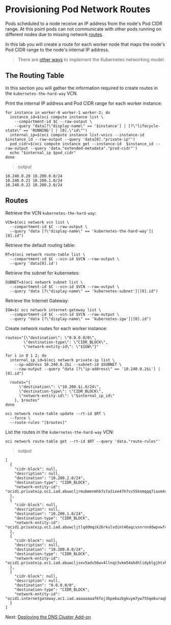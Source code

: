 # Provisioning Pod Network Routes

Pods scheduled to a node receive an IP address from the node's Pod CIDR range. At this point pods can not communicate with other pods running on different nodes due to missing network [routes](https://cloud.google.com/compute/docs/vpc/routes).

In this lab you will create a route for each worker node that maps the node's Pod CIDR range to the node's internal IP address.

> There are [other ways](https://kubernetes.io/docs/concepts/cluster-administration/networking/#how-to-achieve-this) to implement the Kubernetes networking model.

## The Routing Table

In this section you will gather the information required to create routes in the `kubernetes-the-hard-way` VCN.

Print the internal IP address and Pod CIDR range for each worker instance:

```
for instance in worker-0 worker-1 worker-2; do
  instance_id=$(oci compute instance list \
    --compartment-id $C --raw-output \
    --query "data[?\"display-name\" == '$instance'] | [?\"lifecycle-state\" == 'RUNNING'] | [0].\"id\"")
  internal_ip=$(oci compute instance list-vnics --instance-id $instance_id --raw-output --query 'data[0]."private-ip"')
  pod_cidr=$(oci compute instance get --instance-id  $instance_id --raw-output --query 'data."extended-metadata"."prod-cidr"')
  echo "$internal_ip $pod_cidr"
done
```

> output

```
10.240.0.20 10.200.0.0/24
10.240.0.21 10.200.1.0/24
10.240.0.22 10.200.2.0/24
```

## Routes

Retrieve the VCN `kubernetes-the-hard-way`:
```
VCN=$(oci network vcn list \
  --compartment-id $C --raw-output \
  --query "data [?\"display-name\" == 'kubernetes-the-hard-way']|[0].id")
```
Retrieve the default routing table:
```
RT=$(oci network route-table list \
  --compartment-id $C --vcn-id $VCN --raw-output \
  --query 'data[0].id')
```

Retrieve the subnet for kubernetes:
```
SUBNET=$(oci network subnet list \
  --compartment-id $C --vcn-id $VCN --raw-output \
  --query "data [?\"display-name\" == 'kubernetes-subnet']|[0].id")
```

Retrieve the Internet Gateway:
```
IGW=$( oci network internet-gateway list \
  --compartment-id $C --vcn-id $VCN --raw-output \
  --query "data [?\"display-name\" == 'kubernetes-igw']|[0].id")
```

Create network routes for each worker instance:

```
routes="{\"destination\": \"0.0.0.0/0\",
        \"destination-type\": \"CIDR_BLOCK\",
        \"network-entity-id\": \"$IGW\"}"

for i in 0 1 2; do
  internal_ip_id=$(oci network private-ip list \
    --ip-address 10.240.0.2$i --subnet-id $SUBNET \
    --raw-output --query "data [?\"ip-address\" == '10.240.0.2$i'] | [0].id")

  routes="{
      \"destination\": \"10.200.$i.0/24\",
      \"destination-type\": \"CIDR_BLOCK\",
      \"network-entity-id\": \"$internal_ip_id\"
    }, $routes"
done

oci network route-table update --rt-id $RT \
  --force \
  --route-rules "[$routes]"
```

List the routes in the `kubernetes-the-hard-way` VCN:

```
oci network route-table get --rt-id $RT --query 'data."route-rules"'
```

> output

```
[
  {
    "cidr-block": null, 
    "description": null, 
    "destination": "10.200.2.0/24", 
    "destination-type": "CIDR_BLOCK", 
    "network-entity-id": "ocid1.privateip.oc1.iad.abuwcljrmubmenmhb7s7a3ixe47h7sv55knmqqq7iaxm4rbxux6sq6cnwbwa"
  }, 
  {
    "cidr-block": null, 
    "description": null, 
    "destination": "10.200.1.0/24", 
    "destination-type": "CIDR_BLOCK", 
    "network-entity-id": "ocid1.privateip.oc1.iad.abuwcljtlqddmqik26rkulvdint46aqcvsnrnnddwpvwf43uxp2nx77yjngq"
  }, 
  {
    "cidr-block": null, 
    "description": null, 
    "destination": "10.200.0.0/24", 
    "destination-type": "CIDR_BLOCK", 
    "network-entity-id": "ocid1.privateip.oc1.iad.abuwcljsev5adv56wv4llnqz3vkm54ahdhlidyblgjhtxhchglgga7dcscwq"
  }, 
  {
    "cidr-block": null, 
    "description": null, 
    "destination": "0.0.0.0/0", 
    "destination-type": "CIDR_BLOCK", 
    "network-entity-id": "ocid1.internetgateway.oc1.iad.aaaaaaaaf6foj3bpe6azbgkuym7yw755qe6uraqkie3a6vammnint7xtg3ia"
  }
]

```

Next: [Deploying the DNS Cluster Add-on](12-dns-addon.md)
